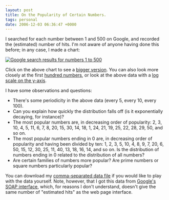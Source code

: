 ```yaml
---
layout: post
title: On the Popularity of Certain Numbers.
tags: personal
date: 2006-12-03 06:36:47 +0000
---
```


I searched for each number between 1 and 500 on Google, and recorded the (estimated) number of hits.  I'm not aware of anyone having done this before; in any case, I made a chart:

<a href='http://kisonecat.com/wp-content/uploads/2008/08/big-plot.png' title='Big Plot of Google Searches for numbers 1 to 500'><img src='http://kisonecat.com/wp-content/uploads/2008/08/plot.png' alt='Google search results for numbers 1 to 500' /></a>

Click on the above chart to see a <a href='http://kisonecat.com/wp-content/uploads/2008/08/big-plot.png' title='Big Plot of Google Searches for numbers 1 to 500'>bigger version</a>.  You can also look more closely at the first <a href='http://kisonecat.com/wp-content/uploads/2008/08/hundred-plot.png' title='Google Search Results for N between 1 and 100'>hundred numbers</a>, or look at the above data with a 
<a href='http://kisonecat.com/wp-content/uploads/2008/08/log-plot.png' title='Log plot for google search results'>log scale on the y-axis</a>.

I have some observations and questions:

* There's some periodicity in the above data (every 5, every 10, every 100).
* Can you explain how quickly the distribution falls off (is it exponentially decaying, for instance)?
* The most popular numbers are, in decreasing order of popularity: 2, 3, 10, 4, 5, 11, 6, 7, 8, 20, 15, 30, 14, 18, 1, 24, 21, 19, 25, 22, 28, 29, 50, and so on.
* The most popular numbers ending in 0 are, in decreasing order of popularity and having been divided by ten: 1, 2, 3, 5, 10, 4, 8, 9, 7, 20, 6, 50, 15, 12, 30, 25, 11, 40, 13, 18, 16, 14, and so on.  Is the distribution of numbers ending in 0 related to the distribution of all numbers?
* Are certain families of numbers more popular?  Are prime numbers or square numbers particularly popular?

You can download my <a href='http://kisonecat.com/wp-content/uploads/2008/08/data.csv' title='Data file for Google Numbers'>comma-separated data file</a> if you would like to play with the data yourself.  Note, however, that I got this data from [Google's SOAP interface](http://code.google.com/apis/soapsearch/reference.html), which, for reasons I don't understand, doesn't give the same number of "estimated hits" as the web page interface.

